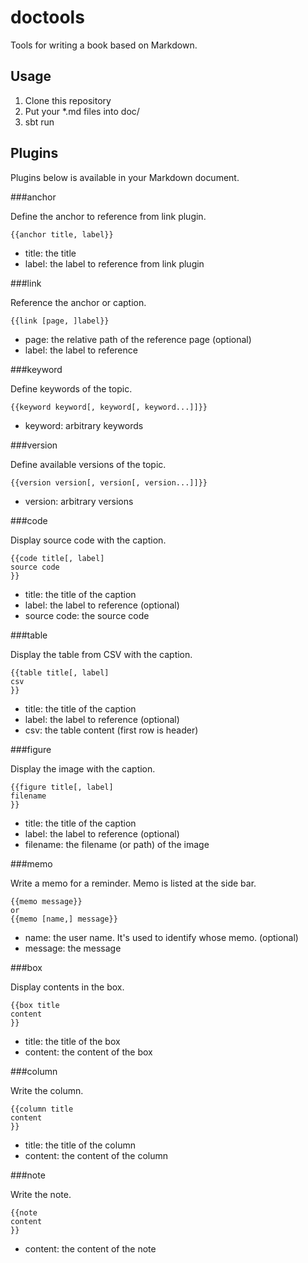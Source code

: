 doctools
========

Tools for writing a book based on Markdown.

Usage
--------

 1. Clone this repository
 2. Put your *.md files into doc/
 3. sbt run

Plugins
--------

Plugins below is available in your Markdown document.

###anchor

Define the anchor to reference from link plugin.

```
{{anchor title, label}}
```

- title: the title
- label: the label to reference from link plugin

###link

Reference the anchor or caption.

```
{{link [page, ]label}}
```

- page: the relative path of the reference page (optional)
- label: the label to reference

###keyword

Define keywords of the topic.

```
{{keyword keyword[, keyword[, keyword...]]}}
```

- keyword: arbitrary keywords

###version

Define available versions of the topic.

```
{{version version[, version[, version...]]}}
```

- version: arbitrary versions

###code

Display source code with the caption.

```
{{code title[, label]
source code
}}
```

- title: the title of the caption
- label: the label to reference (optional)
- source code: the source code

###table

Display the table from CSV with the caption.

```
{{table title[, label]
csv
}}
```

- title: the title of the caption
- label: the label to reference (optional)
- csv: the table content (first row is header)

###figure

Display the image with the caption.

```
{{figure title[, label]
filename
}}
```
- title: the title of the caption
- label: the label to reference (optional)
- filename: the filename (or path) of the image

###memo

Write a memo for a reminder. Memo is listed at the side bar.

```
{{memo message}}
or
{{memo [name,] message}}
```

- name: the user name. It's used to identify whose memo. (optional)
- message: the message

###box

Display contents in the box.

```
{{box title
content
}}
```

- title: the title of the box
- content: the content of the box

###column

Write the column.

```
{{column title
content
}}
```

- title: the title of the column
- content: the content of the column

###note

Write the note.

```
{{note
content
}}
```

- content: the content of the note
